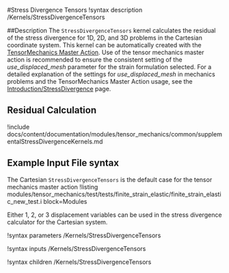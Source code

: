#Stress Divergence Tensors
!syntax description /Kernels/StressDivergenceTensors


##Description
The `StressDivergenceTensors` kernel calculates the residual of the stress divergence for 1D, 2D, and 3D problems in the Cartesian coordinate system.
This kernel can be automatically created with the [TensorMechanics Master Action](/systems/Modules/TensorMechanics/Master/index.md). Use of the tensor mechanics master action is recommended to ensure the consistent setting of the _use_displaced_mesh_ parameter for the strain formulation selected.
For a detailed explanation of the settings for _use_displaced_mesh_ in mechanics problems and the TensorMechanics Master Action usage, see the [Introduction/StressDivergence](auto::/introduction/StressDivergence) page.

## Residual Calculation
!include docs/content/documentation/modules/tensor_mechanics/common/supplementalStressDivergenceKernels.md

## Example Input File syntax
The Cartesian `StressDivergenceTensors` is the default case for the tensor
mechanics master action
!listing modules/tensor_mechanics/test/tests/finite_strain_elastic/finite_strain_elastic_new_test.i block=Modules

Either 1, 2, or 3 displacement variables can be used in the stress divergence calculator for the Cartesian system.

!syntax parameters /Kernels/StressDivergenceTensors

!syntax inputs /Kernels/StressDivergenceTensors

!syntax children /Kernels/StressDivergenceTensors
